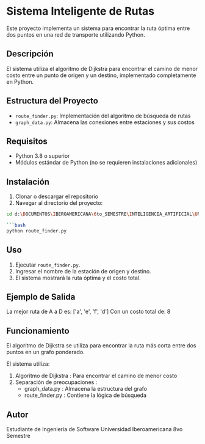 # Sistema Inteligente de Rutas

Este proyecto implementa un sistema para encontrar la ruta óptima entre dos puntos en una red de transporte utilizando Python.

## Descripción

El sistema utiliza el algoritmo de Dijkstra para encontrar el camino de menor costo entre un punto de origen y un destino, implementado completamente en Python.

## Estructura del Proyecto

- `route_finder.py`: Implementación del algoritmo de búsqueda de rutas
- `graph_data.py`: Almacena las conexiones entre estaciones y sus costos

## Requisitos

- Python 3.8 o superior
- Módulos estándar de Python (no se requieren instalaciones adicionales)

## Instalación

1. Clonar o descargar el repositorio
2. Navegar al directorio del proyecto:
```bash
cd d:\DOCUMENTOS\IBEROAMERICANA\6to_SEMESTRE\INTELIGENCIA_ARTIFICIAL\UNIDAD 2\actividad2

```bash
python route_finder.py
```

## Uso

1. Ejecutar `route_finder.py`.
2. Ingresar el nombre de la estación de origen y destino.
3. El sistema mostrará la ruta óptima y el costo total.

## Ejemplo de Salida
La mejor ruta de A a D es: ['a', 'e', 'f', 'd']
Con un costo total de: 8

## Funcionamiento

El algoritmo de Dijkstra se utiliza para encontrar la ruta más corta entre dos puntos en un grafo ponderado.

El sistema utiliza:

1. Algoritmo de Dijkstra : Para encontrar el camino de menor costo
2. Separación de preocupaciones :
   - graph_data.py : Almacena la estructura del grafo
   - route_finder.py : Contiene la lógica de búsqueda

## Autor
Estudiante de Ingeniería de Software
Universidad Iberoamericana
8vo Semestre